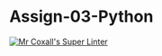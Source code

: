 # Assign-03-Python
[![Mr Coxall's Super Linter](https://github.com/ICS3U-Programming-Spencer-S/Assign-03-Python/workflows/Mr%20Coxall's%20Super%20Linter/badge.svg)](https://github.com/ICS3U-Programming-Spencer-S/Assign-03-Python/actions/)
